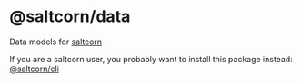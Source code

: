 # @saltcorn/data

Data models for [saltcorn](https://saltcorn.com)

If you are a saltcorn user, you probably want to install this package
instead: [@saltcorn/cli](https://www.npmjs.com/package/@saltcorn/cli)